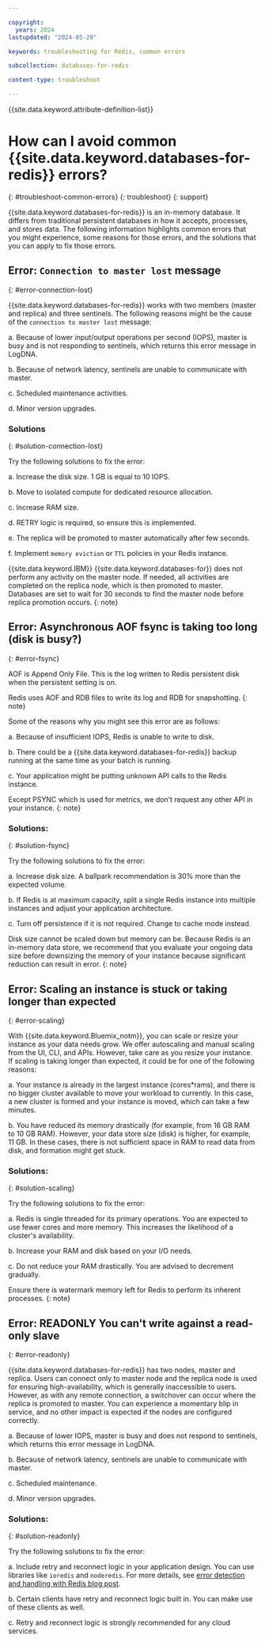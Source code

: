 ```yaml
---

copyright:
  years: 2024
lastupdated: "2024-05-20"

keywords: troubleshooting for Redis, common errors

subcollection: databases-for-redis

content-type: troubleshoot

---
```


{{site.data.keyword.attribute-definition-list}}


# How can I avoid common {{site.data.keyword.databases-for-redis}} errors?
{: #troubleshoot-common-errors}
{: troubleshoot}
{: support}


{{site.data.keyword.databases-for-redis}} is an in-memory database. It differs from traditional persistent databases in how it accepts, processes, and stores data. The following information highlights common errors that you might experience, some reasons for those errors, and the solutions that you can apply to fix those errors.

## Error: `Connection to master lost` message
{: #error-connection-lost}

{{site.data.keyword.databases-for-redis}} works with two members (master and replica) and three sentinels. The following reasons might be the cause of the `connection to master lost` message:

a. Because of lower input/output operations per second (IOPS), master is busy and is not responding to sentinels, which returns this error message in LogDNA. 

b. Because of network latency, sentinels are unable to communicate with master.

c. Scheduled maintenance activities.

d. Minor version upgrades.


### Solutions
{: #solution-connection-lost}

Try the following solutions to fix the error:

a. Increase the disk size. 1 GB is equal to 10 IOPS.

b. Move to isolated compute for dedicated resource allocation.

c. Increase RAM size.

d. RETRY logic is required, so ensure this is implemented.

e. The replica will be promoted to master automatically after few seconds.

f. Implement `memory eviction` or `TTL` policies in your Redis instance. 

{{site.data.keyword.IBM}} {{site.data.keyword.databases-for}} does not perform any activity on the master node. If needed, all activities are completed on the replica node, which is then promoted to master. Databases are set to wait for 30 seconds to find the master node before replica promotion occurs.
{: note}


## Error: Asynchronous AOF fsync is taking too long (disk is busy?)
{: #error-fsync}

AOF is Append Only File. This is the log written to Redis persistent disk when the persistent setting is on. 

Redis uses AOF and RDB files to write its log and RDB for snapshotting.
{: note}

Some of the reasons why you might see this error are as follows:

a. Because of insufficient IOPS, Redis is unable to write to disk.

b. There could be a {{site.data.keyword.databases-for-redis}} backup running at the same time as your batch is running.

c. Your application might be putting unknown API calls to the Redis instance. 

Except PSYNC which is used for metrics, we don’t request any other API in your instance.
{: note}

### Solutions:
{: #solution-fsync}

Try the following solutions to fix the error:

a. Increase disk size. A ballpark recommendation is 30% more than the expected volume.

b. If Redis is at maximum capacity, split a single Redis instance into multiple instances and adjust your application architecture.

c. Turn off persistence if it is not required. Change to cache mode instead.

Disk size cannot be scaled down but memory can be. Because Redis is an in-memory data store, we recommend that you evaluate your ongoing data size before downsizing the memory of your instance because significant reduction can result in error. 
{: note}

## Error: Scaling an instance is stuck or taking longer than expected
{: #error-scaling}

With {{site.data.keyword.Bluemix_notm}}, you can scale or resize your instance as your data needs grow. We offer autoscaling and manual scaling from the UI, CLI, and APIs. However, take care as you resize your instance. If scaling is taking longer than expected, it could be for one of the following reasons:

a. Your instance is already in the largest instance (cores*rams), and there is no bigger cluster available to move your workload to currently. In this case, a new cluster is formed and your instance is moved, which can take a few minutes.  

b. You have reduced its memory drastically (for example, from 16 GB RAM to 10 GB RAM). However, your data store size (disk) is higher, for example, 11 GB. In these cases, there is not sufficient space in RAM to read data from disk, and formation might get stuck.

### Solutions:
{: #solution-scaling}

Try the following solutions to fix the error:

a. Redis is single threaded for its primary operations. You are expected to use fewer cores and more memory. This increases the likelihood of a cluster's availability. 

b. Increase your RAM and disk based on your I/O needs.

c. Do not reduce your RAM drastically. You are advised to decrement gradually.

Ensure there is watermark memory left for Redis to perform its inherent processes.
{: note} 

## Error: READONLY You can't write against a read-only slave
{: #error-readonly}

{{site.data.keyword.databases-for-redis}} has two nodes, master and replica. Users can connect only to master node and the replica node is used for ensuring high-availability, which is generally inaccessible to users. However, as with any remote connection, a switchover can occur where the replica is promoted to master. You can experience a momentary blip in service, and no other impact is expected if the nodes are configured correctly.

a. Because of lower IOPS, master is busy and does not respond to sentinels, which returns this error message in LogDNA.

b. Because of network latency, sentinels are unable to communicate with master.

c. Scheduled maintenance.

d. Minor version upgrades.

### Solutions:
{: #solution-readonly}

Try the following solutions to fix the error:

a. Include retry and reconnect logic in your application design. You can use libraries like `ioredis` and `noderedis`. For more details, see [error detection and handling with Redis blog post](https://developer.ibm.com/articles/error-detection-and-handling-with-redis/).

b. Certain clients have retry and reconnect logic built in. You can make use of these clients as well.

c. Retry and reconnect logic is strongly recommended for any cloud services.

 






